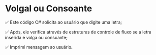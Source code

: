 # Volgal ou Consoante

✅ Este código C# solicita ao usuário que digite uma letra;

✅ Após, ele verifica através de estruturas de controle de fluxo se a letra inserida é volga ou consoante;

✅ Imprimi mensagem ao usuário.
